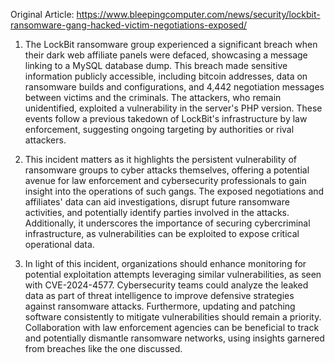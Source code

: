 Original Article: https://www.bleepingcomputer.com/news/security/lockbit-ransomware-gang-hacked-victim-negotiations-exposed/

1) The LockBit ransomware group experienced a significant breach when their dark web affiliate panels were defaced, showcasing a message linking to a MySQL database dump. This breach made sensitive information publicly accessible, including bitcoin addresses, data on ransomware builds and configurations, and 4,442 negotiation messages between victims and the criminals. The attackers, who remain unidentified, exploited a vulnerability in the server's PHP version. These events follow a previous takedown of LockBit's infrastructure by law enforcement, suggesting ongoing targeting by authorities or rival attackers.

2) This incident matters as it highlights the persistent vulnerability of ransomware groups to cyber attacks themselves, offering a potential avenue for law enforcement and cybersecurity professionals to gain insight into the operations of such gangs. The exposed negotiations and affiliates' data can aid investigations, disrupt future ransomware activities, and potentially identify parties involved in the attacks. Additionally, it underscores the importance of securing cybercriminal infrastructure, as vulnerabilities can be exploited to expose critical operational data.

3) In light of this incident, organizations should enhance monitoring for potential exploitation attempts leveraging similar vulnerabilities, as seen with CVE-2024-4577. Cybersecurity teams could analyze the leaked data as part of threat intelligence to improve defensive strategies against ransomware attacks. Furthermore, updating and patching software consistently to mitigate vulnerabilities should remain a priority. Collaboration with law enforcement agencies can be beneficial to track and potentially dismantle ransomware networks, using insights garnered from breaches like the one discussed.